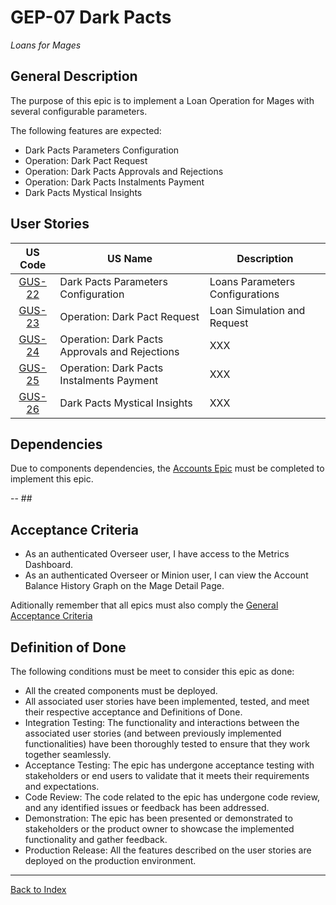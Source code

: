 # GEP-07 Dark Pacts
_Loans for Mages_

## General Description

The purpose of this epic is to implement a Loan Operation for Mages with several configurable parameters.

The following features are expected:
* Dark Pacts Parameters Configuration
* Operation: Dark Pact Request
* Operation: Dark Pacts Approvals and Rejections
* Operation: Dark Pacts Instalments Payment
* Dark Pacts Mystical Insights

## User Stories
|US Code|US Name|Description|
|:--:|--|--|
|[GUS-22](GUS-22-Dark-Pact-Parameters.md)|Dark Pacts Parameters Configuration|Loans Parameters Configurations|
|[GUS-23](GUS-23-Dark-Pact-Request.md)|Operation: Dark Pact Request|Loan Simulation and Request|
|[GUS-24](GUS-24-Dark-Pact-Approval-Rejection.md)|Operation: Dark Pacts Approvals and Rejections|XXX|
|[GUS-25](GUS-25-Dark-Pact-Instalment-Payment.md)|Operation: Dark Pacts Instalments Payment|XXX|
|[GUS-26](GUS-26-Dark-Pact-Mystical-Insights.md)|Dark Pacts Mystical Insights|XXX|

## Dependencies

Due to components dependencies, the [Accounts Epic](../GEP-04-Accounts/GEP-04-Accounts.md) must be completed to implement this epic.

-- ##

## Acceptance Criteria
* As an authenticated Overseer user, I have access to the Metrics Dashboard.
* As an authenticated Overseer or Minion user, I can view the Account Balance History Graph on the Mage Detail Page.

Aditionally remember that all epics must also comply the [General Acceptance Criteria](../generalAcceptanceCriteria.md)

## Definition of Done
The following conditions must be meet to consider this epic as done:
* All the created components must be deployed.
* All associated user stories have been implemented, tested, and meet their respective acceptance and Definitions of Done.
* Integration Testing: The functionality and interactions between the associated user stories (and between previously implemented functionalities) have been thoroughly tested to ensure that they work together seamlessly.
* Acceptance Testing: The epic has undergone acceptance testing with stakeholders or end users to validate that it meets their requirements and expectations.
* Code Review: The code related to the epic has undergone code review, and any identified issues or feedback has been addressed.
* Demonstration: The epic has been presented or demonstrated to stakeholders or the product owner to showcase the implemented functionality and gather feedback.
* Production Release: All the features described on the user stories are deployed on the production environment.

---
[Back to Index](../../README.md)

